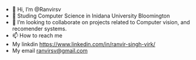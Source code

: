 - 👋 Hi, I’m @Ranvirsv
- 🌱 Studing Computer Science in Inidana University Bloomington
- 💞️ I’m looking to collaborate on projects related to Computer vision, and recomender systems.
- 📫 How to reach me 
- My linkdin https://www.linkedin.com/in/ranvir-singh-virk/
- My email ranvirsv@gmail.com
